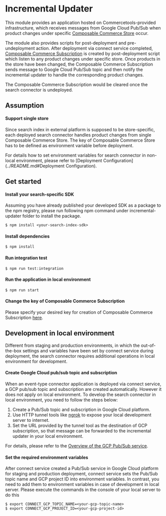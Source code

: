 # Incremental Updater
This module provides an application hosted on Commercetools-provided infrastructure, which receives messages from Google Cloud Pub/Sub when product changes under specific [Composable Commerce Store](https://docs.commercetools.com/api/projects/stores) occur. 

The module also provides scripts for post-deployment and pre-undeployment action. After deployment via connect service completed, [Composable Commerce Subscription](https://docs.commercetools.com/api/projects/subscriptions) is created by post-deployment script which listen to any product changes under specific store.
Once products in the store have been changed, the Composable Commerce Subscription sends message to Google Cloud Pub/Sub topic and then notify the incremental updater to handle the corresponding product changes.

The Composable Commerce Subscription would be cleared once the search connector is undeployed.

## Assumption
#### Support single store
Since search index in external platform is supposed to be store-specific, each deployed search connector handles product changes from single Composable Commerce Store. The key of Composable Commerce Store has to be defined as environment variable before deployment.

For details how to set environment variables for search connector in non-local environment, please refer to [Deployment Configuration](../README.md#Deployment Configuration).  
## Get started
#### Install your search-specific SDK 
Assuming you have already published your developed SDK as a package to the npm registry, please run following npm command under incremental-updater folder to install the package.
```
$ npm install <your-search-index-sdk>
```

#### Install dependencies
```
$ npm install
```
#### Run integration test
```
$ npm run test:integration
```
#### Run the application in local environment
```
$ npm run start
```
#### Change the key of Composable Commerce Subscription
Please specify your desired key for creation of Composable Commerce Subscription [here](https://github.com/commercetools/connect-search-ingestion-template/blob/c4f1a3e04988a4a44842d3e1607638c96983ef29/incremental-updater/src/connectors/actions.js#L1).

## Development in local environment
Different from staging and production environments, in which the out-of-the-box settings and variables have been set by connect service during deployment, the search connector requires additional operations in local environment for development.
#### Create Google Cloud pub/sub topic and subscription
When an event-type connector application is deployed via connect service, a GCP pub/sub topic and subscription are created automatically. However it does not apply on local environment. To develop the search connector in local environment, you need to follow the steps below:
1. Create a Pub/Sub topic and subscription in Google Cloud platform.
2. Use HTTP tunnel tools like [ngrok](https://ngrok.com/docs/getting-started) to expose your local development server to internet.
3. Set the URL provided by the tunnel tool as the destination of GCP subscription, so that message can be forwarded to the incremental updater in your local environment.  

For details, please refer to the [Overview of the GCP Pub/Sub service](https://cloud.google.com/pubsub/docs/pubsub-basics).

#### Set the required environment variables
After connect service created a Pub/Sub service in Google Cloud platform for staging and production deployment, connect service sets the Pub/Sub topic name and GCP project ID into environment variables. In contrast, you need to add them to environment variables in case of development in local server.
Please execute the commands in the console of your local server to do this
```
$ export CONNECT_GCP_TOPIC_NAME=<your-gcp-topic-name>
$ export CONNECT_GCP_PROJECT_ID=<your-gcp-project-id>
```   